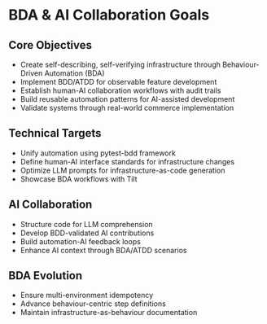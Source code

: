 # BDA & AI Collaboration Goals

## Core Objectives
- Create self-describing, self-verifying infrastructure through Behaviour-Driven Automation (BDA)
- Implement BDD/ATDD for observable feature development
- Establish human-AI collaboration workflows with audit trails
- Build reusable automation patterns for AI-assisted development
- Validate systems through real-world commerce implementation

## Technical Targets
- Unify automation using pytest-bdd framework
- Define human-AI interface standards for infrastructure changes
- Optimize LLM prompts for infrastructure-as-code generation
- Showcase BDA workflows with Tilt

## AI Collaboration
- Structure code for LLM comprehension
- Develop BDD-validated AI contributions
- Build automation-AI feedback loops
- Enhance AI context through BDA/ATDD scenarios

## BDA Evolution
- Ensure multi-environment idempotency
- Advance behaviour-centric step definitions
- Maintain infrastructure-as-behaviour documentation
